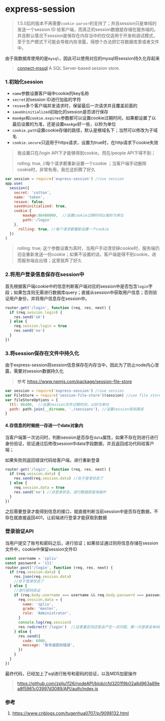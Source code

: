 #  express-session



> 1.5.0后的版本不再需要`cookie-parser`的支持了；并且session只是单纯的发送一个session ID 给客户端，而真正的session数据是存储在服务端的。并且默认情况下session是保存在内存当中的仅仅适用于开发和调试模式，至于生产模式下可能会导致内存泄露，得想个办法把它存数据库里或者文件中。

由于我数据库使用的是`mysql`，因此可以使用对应的mysql将session持久化存起来

> [connect-mssql](https://www.npmjs.com/package/connect-mssql) A SQL Server-based session store.

### 1.初始化session

+ `name`参数设置客户端中cookie的key名称
+ `secret`对session ID进行加盐的字符
+ `resave`多个客户端并发请求时，保留最后一次请求并且覆盖前面的
+ `saveUninitialized`初始化的session是否进行保存
+ `maxAge`和`cookie.expires`参数都可以设置cookie过期时间，如果都设置了以最后设置的为准，还是设置`maxAge`好一些，以秒为单位
+ `cookie.path`设置cookie存储的路径，默认是根域名下；当然可以修改为子域名
+ `cookie.secure`只适用于https请求，设置为true时，在http请求下cookie失效

> 我设置只在/login API下才能够得到cookie，而在/people API下得不到；
>
>  rolling: true, //每个请求都重新设置一个cookie ；当客户端手动删除cookie时，非常有用，我在这折腾了好久

```javascript
var session = require('express-session') //use session
app.use(
  session({
    secret: 'cotton',
    name: 'token',
    resave: false,
    saveUninitialized: true,
    cookie:{
        maxAge:86400000,  //设置cookie过期时间以毫秒为单位
        path:'/login'
    },
      rolling: true, //每个请求都重新设置一个cookie
  })
)
```

>  rolling: true; 这个参数设置为真时，当用户手动清空掉cookie时，服务端仍旧会重新发送一份cookie；如果不设置的话，客户端是得不到cookie，进而服务端会出错；这里我弄了好久

### 2.将用户登录信息保存在session中

首先根据客户端cookie中的信息判断客户端对应的session中是否包含`login`字段；如果包含则无需进行数据库query；直接从session中获取用户信息；否则验证用户身份，并将用户信息存在session中。

```javascript
router.get('/login', function (req, res, next) {
  if (req.session.login) {
    res.send('ok')
  } else {
    req.session.login = true
    res.send('no')
  }
})
```

### 3.将session保存在文件中持久化

由于express-session将session信息保存在内存当中，因此为了防止node内心泄露，需要对session数据持久化

> 参考 https://www.npmjs.com/package/session-file-store

```javascript
var session = require('express-session') //use session
var FileStore = require('session-file-store')(session) //use file store session
var fileStoreOptions = {
  ttl: 86400,  //设置session文件过期时间，以秒为单位
  path: path.join(__dirname, './sessions'), //设置session保存路径
}
```

#### 4.存信息的时候统一存进一个date对象内

当客户端第一次访问时，判断session是否存在`data`属性，如果不存在则进行进行身份验证，验证通过后修改session中data字段数据，并且返回成功代码给客户端；

如果失败则返回错误代码给客户端，进行重新登录

```javascript
router.get('/login', function (req, res, next) {
  if (req.session.data) {
    res.send(req.session.data) //处于登录状态了
  } else {
    req.session.data = true
    res.send('no') //非登录状态，进行数据库查询操作
  }
})
```

之后需要登录才能得到信息的接口，就直接判断当前session中是否存在数据，不存在就直接返回401，让前端进行登录才能获取到数据

### 登录验证API

当用户提交了账号和密码之后，进行验证；如果验证通过则将信息存储在session文件中，cookie中保留session文件ID

```javascript
const username = 'zpliu'
const password = '111'
router.post('/login', function (req, res, next) {
  if (req.session.data) {
    res.json(req.session.data)
    //处于登录状态了
  } else {
    //进行密码验证
    if (req.body.username === username && req.body.password === password) {
      req.session.data = {
        name: 'zpliu',
        grade: 'master',
        role: 'Administrator',
      }
      console.log(req.session)
      res.redirect('/login')  //这里重定向还是会产生一点问题，第一次登录会有404
    } else {
      res.send({
        code: 6000,
        message: '账号或密码错误',
      })
    }
  }
})
```

最终代码，已经加上了sql进行账号和密码的验证，以及MD5加密操作

> https://github.com/zpliu1126/nodeAPI/blob/cfd3201f9b02a8d963a89ea8f5961c03997d3089/API/auth/index.js

### 参考

1. https://www.cnblogs.com/tugenhua0707/p/9098132.html